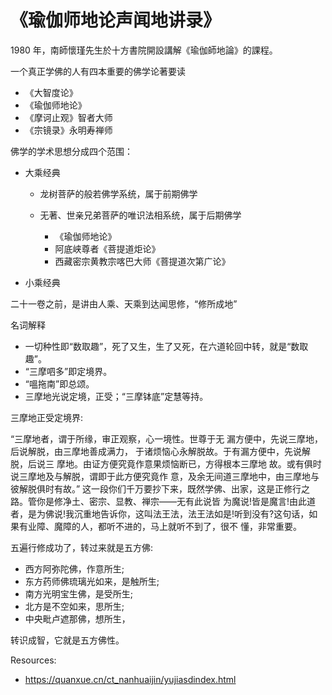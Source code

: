 # 《瑜伽师地论声闻地讲录》

1980 年，南師懷瑾先生於十方書院開設講解《瑜伽師地論》的課程。

一个真正学佛的人有四本重要的佛学论著要读

- 《大智度论》
- 《瑜伽师地论》
- 《摩诃止观》智者大师
- 《宗镜录》永明寿禅师

佛学的学术思想分成四个范围：

- 大乘经典

  - 龙树菩萨的般若佛学系统，属于前期佛学
  - 无著、世亲兄弟菩萨的唯识法相系统，属于后期佛学

    - 《瑜伽师地论》
    - 阿底峡尊者《菩提道炬论》
    - 西藏密宗黄教宗喀巴大师《菩提道次第广论》

- 小乘经典

二十一卷之前，是讲由人乘、天乘到达闻思修，“修所成地”

名词解释

- 一切种性即“数取趣”，死了又生，生了又死，在六道轮回中转，就是“数取趣”。
- “三摩呬多”即定境界。
- “嗢拖南”即总颂。
- 三摩地光说定境，正受；“三摩钵底”定慧等持。

三摩地正受定境界:

“三摩地者，谓于所缘，审正观察，心一境性。世尊于无 漏方便中，先说三摩地，后说解脱，由三摩地善成满力， 于诸烦恼心永解脱故。于有漏方便中，先说解脱，后说三 摩地。由证方便究竟作意果烦恼断已，方得根本三摩地 故。或有俱时说三摩地及与解脱，谓即于此方便究竟作 意，及余无间道三摩地中，由三摩地与彼解脱俱时有故。”
这一段你们千万要抄下来，既然学佛、出家，这是正修行之路。管你是修净土、密宗、显教、禅宗——无有此说皆 为魔说!皆是魔言!由此道者，是为佛说!我沉重地告诉你，这叫法王法，法王法如是!听到没有?这句话，如果有业障、魔障的人，都听不进的，⻢上就听不到了，很不 懂，非常重要。

五遍行修成功了，转过来就是五方佛:

- ⻄方阿弥陀佛，作意所生;
- 东方药师佛琉璃光如来，是触所生;
- 南方光明宝生佛，是受所生;
- 北方是不空如来，思所生;
- 中央毗卢遮那佛，想所生，

转识成智，它就是五方佛性。

Resources:

- <https://quanxue.cn/ct_nanhuaijin/yujiasdindex.html>

